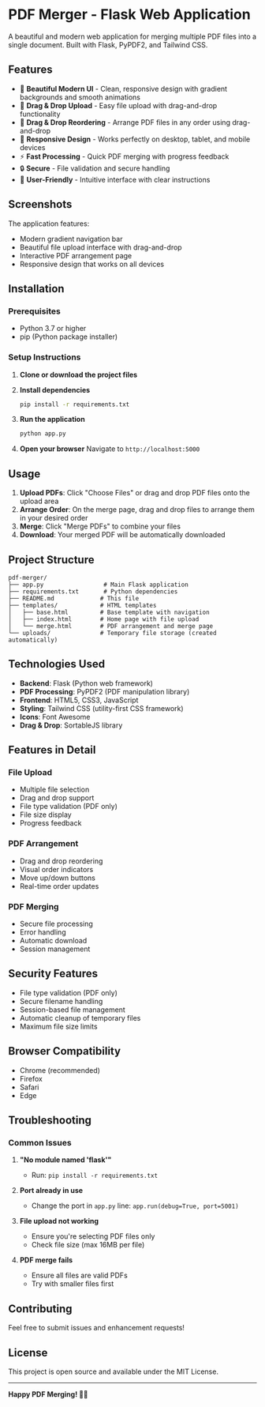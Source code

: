 # PDF Merger - Flask Web Application

A beautiful and modern web application for merging multiple PDF files into a single document. Built with Flask, PyPDF2, and Tailwind CSS.

## Features

- 🎨 **Beautiful Modern UI** - Clean, responsive design with gradient backgrounds and smooth animations
- 📁 **Drag & Drop Upload** - Easy file upload with drag-and-drop functionality
- 🔄 **Drag & Drop Reordering** - Arrange PDF files in any order using drag-and-drop
- 📱 **Responsive Design** - Works perfectly on desktop, tablet, and mobile devices
- ⚡ **Fast Processing** - Quick PDF merging with progress feedback
- 🔒 **Secure** - File validation and secure handling
- 🎯 **User-Friendly** - Intuitive interface with clear instructions

## Screenshots

The application features:
- Modern gradient navigation bar
- Beautiful file upload interface with drag-and-drop
- Interactive PDF arrangement page
- Responsive design that works on all devices

## Installation

### Prerequisites

- Python 3.7 or higher
- pip (Python package installer)

### Setup Instructions

1. **Clone or download the project files**

2. **Install dependencies**
   ```bash
   pip install -r requirements.txt
   ```

3. **Run the application**
   ```bash
   python app.py
   ```

4. **Open your browser**
   Navigate to `http://localhost:5000`

## Usage

1. **Upload PDFs**: Click "Choose Files" or drag and drop PDF files onto the upload area
2. **Arrange Order**: On the merge page, drag and drop files to arrange them in your desired order
3. **Merge**: Click "Merge PDFs" to combine your files
4. **Download**: Your merged PDF will be automatically downloaded

## Project Structure

```
pdf-merger/
├── app.py                 # Main Flask application
├── requirements.txt       # Python dependencies
├── README.md             # This file
├── templates/            # HTML templates
│   ├── base.html         # Base template with navigation
│   ├── index.html        # Home page with file upload
│   └── merge.html        # PDF arrangement and merge page
└── uploads/              # Temporary file storage (created automatically)
```

## Technologies Used

- **Backend**: Flask (Python web framework)
- **PDF Processing**: PyPDF2 (PDF manipulation library)
- **Frontend**: HTML5, CSS3, JavaScript
- **Styling**: Tailwind CSS (utility-first CSS framework)
- **Icons**: Font Awesome
- **Drag & Drop**: SortableJS library

## Features in Detail

### File Upload
- Multiple file selection
- Drag and drop support
- File type validation (PDF only)
- File size display
- Progress feedback

### PDF Arrangement
- Drag and drop reordering
- Visual order indicators
- Move up/down buttons
- Real-time order updates

### PDF Merging
- Secure file processing
- Error handling
- Automatic download
- Session management

## Security Features

- File type validation (PDF only)
- Secure filename handling
- Session-based file management
- Automatic cleanup of temporary files
- Maximum file size limits

## Browser Compatibility

- Chrome (recommended)
- Firefox
- Safari
- Edge

## Troubleshooting

### Common Issues

1. **"No module named 'flask'"**
   - Run: `pip install -r requirements.txt`

2. **Port already in use**
   - Change the port in `app.py` line: `app.run(debug=True, port=5001)`

3. **File upload not working**
   - Ensure you're selecting PDF files only
   - Check file size (max 16MB per file)

4. **PDF merge fails**
   - Ensure all files are valid PDFs
   - Try with smaller files first

## Contributing

Feel free to submit issues and enhancement requests!

## License

This project is open source and available under the MIT License.

---

**Happy PDF Merging! 📄✨** 